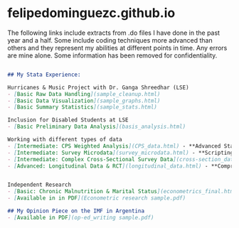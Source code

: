 # felipedominguezc.github.io

The following links include extracts from .do files I have done in the past year and a half. Some include coding techniques more advanced than others and they represent my abilities at different points in time. Any errors are mine alone. Some information has been removed for confidentiality. 

```markdown

## My Stata Experience:

Hurricanes & Music Project with Dr. Ganga Shreedhar (LSE)
- [Basic Raw Data Handling](sample_cleanup.html)
- [Basic Data Visualization](sample_graphs.html)
- [Basic Summary Statistics](sample_stats.html)

Inclusion for Disabled Students at LSE
- [Basic Preliminary Data Analysis](basis_analysis.html)

Working with different types of data
- [Intermediate: CPS Weighted Analysis](CPS_data.html) - **Advanced Stata scripting showcasing weighted aggregations, loop-driven age-group analysis, and dynamic visualizations for LFPR research.**
- [Intermediate: Survey Microdata](survey_microdata.html) - **Scripting for survey panel data management and analysis, featuring data merging, imputation, asset aggregation, depression score calculation, and regression-based treatment effect evaluation.**
- [Intermediate: Complex Cross-Sectional Survey Data](cross-section_data.html) - **Advanced weighted survey analysis in Stata calculating diabetes prevalence across subpopulations with survey design adjustments, dynamic aggregation, and trend visualizations.**
- [Advanced: Longitudinal Data & RCT](longitudinal_data.html) - **Comprehensive Stata pipeline for experimental data management that merges and cleans child and guardian datasets, constructs baseline balance tables, and implements difference‑in‑differences and treatment effect regressions using standardized cognitive and motor indices.**


Independent Research
- [Basic: Chronic Malnutrition & Marital Status](econometrics_final.html) - **Stata script for cleaning, constructing, and analyzing household survey microdata to assess the impact of maternal marital status and household resources on child chronic malnutrition.**
- [Available in in PDF](Econometric research sample.pdf)

## My Opinion Piece on the IMF in Argentina
- [Available in PDF](op-ed_writing sample.pdf)
